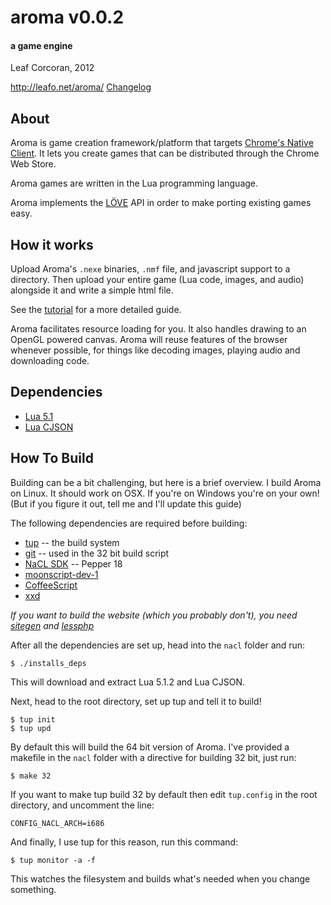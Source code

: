 # aroma v0.0.2
#### a game engine
Leaf Corcoran, 2012

<http://leafo.net/aroma/>
[Changelog](http://leafo.net/aroma/changelog.html)

## About

Aroma is game creation framework/platform that targets [Chrome's Native
Client][1]. It lets you create games that can be distributed through the Chrome
Web Store.

Aroma games are written in the Lua programming language.

Aroma implements the [LÖVE][2] API in order to make porting existing games
easy.

## How it works

Upload Aroma's `.nexe` binaries, `.nmf` file, and javascript support to a
directory. Then upload your entire game (Lua code, images, and audio) alongside
it and write a simple html file.

See the [tutorial][3] for a more detailed guide.

Aroma facilitates resource loading for you. It also handles drawing to an
OpenGL powered canvas. Aroma will reuse features of the browser whenever
possible, for things like decoding images, playing audio and downloading code.

## Dependencies

* [Lua 5.1](http://lua.org)
* [Lua CJSON](http://www.kyne.com.au/~mark/software/lua-cjson.php)

## How To Build

Building can be a bit challenging, but here is a brief overview. I build Aroma
on Linux. It should work on OSX. If you're on Windows you're on your own! (But
if you figure it out, tell me and I'll update this guide)

The following dependencies are required before building:

 * [tup](http://gittup.org/tup/index.html) -- the build system
 * [git](http://git-scm.com) -- used in the 32 bit build script
 * [NaCL SDK](https://developers.google.com/native-client/sdk/download) -- Pepper 18
 * [moonscript-dev-1](http://moonscript.org/#source)
 * [CoffeeScript](http://coffeescript.org)
 * [xxd](http://linux.die.net/man/1/xxd)

*If you want to build the website (which you probably don't), you need
[sitegen](http://leafo.net/sitegen) and [lessphp](http://leafo.net/lessphp)*

After all the dependencies are set up, head into the `nacl` folder and run:

    $ ./installs_deps

This will download and extract Lua 5.1.2 and Lua CJSON.

Next, head to the root directory, set up tup and tell it to build!

    $ tup init
    $ tup upd

By default this will build the 64 bit version of Aroma. I've provided a
makefile in the `nacl` folder with a directive for building 32 bit, just run:

    $ make 32

If you want to make tup build 32 by default then edit `tup.config` in the root
directory, and uncomment the line:

    CONFIG_NACL_ARCH=i686

And finally, I use tup for this reason, run this command:

    $ tup monitor -a -f

This watches the filesystem and builds what's needed when you change something.

  [1]: https://developers.google.com/native-client/
  [2]: http://love2d.org
  [3]: http://leafo.net/aroma/tutorial.html

